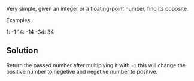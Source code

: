 Very simple, given an integer or a floating-point number, find its opposite.

Examples:

1: -1
14: -14
-34: 34

## Solution
Return the passed number after multiplying it with `-1` this will change the positive number to negetive and negetive number to positive.